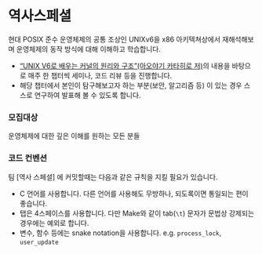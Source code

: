 # 역사스페셜

현대 POSIX 준수 운영체제의 공통 조상인 UNIXv6을 x86 아키텍쳐상에서 재해석해보며 운영체제의 동작 방식에 대해 이해하고 학습합니다.

- [“UNIX V6로 배우는 커널의 원리와 구조”(아오야기 카타히로 저)](http://www.kyobobook.co.kr/product/detailViewKor.laf?barcode=9788968480966)의 내용을 바탕으로 매주 한 챕터씩 세미나, 코드 리뷰 등을 진행합니다. 
- 해당 챕터에서 본인이 탐구해보고자 하는 부분(보안, 알고리즘 등) 이 있는 경우 스스로 연구하여 발표해 볼 수 있도록 합니다.

### 모집대상 

운영체제에 대한 깊은 이해를 원하는 모든 분들


### 코드 컨벤션
팀 \[역사 스페셜\] 에 커밋할때는 다음과 같은 규칙을 지킬 필요가 있습니다.

 - C 언어를 사용합니다. 다른 언어를 사용해도 무방하나, 되도록이면 통일되는 편이 좋습니다.
 - 탭은 4스페이스를 사용합니다. 다만 Make와 같이 tab(`\t`) 문자가 문법상 강제되는 경우에는 예외로 합니다.
 - 변수, 함수 등에는 snake notation을 사용합니다. e.g. `process_lock`, `user_update`

